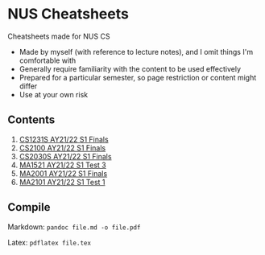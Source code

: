 # NUS Cheatsheets

Cheatsheets made for NUS CS

- Made by myself (with reference to lecture notes), and I omit things I'm comfortable with
- Generally require familiarity with the content to be used effectively
- Prepared for a particular semester, so page restriction or content might differ
- Use at your own risk

## Contents

1. [CS1231S AY21/22 S1 Finals](CS1231S/CS1231S-AY2122S1-Finals.pdf)
2. [CS2100 AY21/22 S1 Finals](CS2100/CS2100-AY2122S1-Finals.pdf)
3. [CS2030S AY21/22 S1 Finals](CS2030S/CS2030S-AY2122S1-Finals.pdf)
4. [MA1521 AY21/22 S1 Test 3](MA1521/MA1521-AY2122S1-Test-3.pdf)
5. [MA2001 AY21/22 S1 Finals](MA2001/MA2001-AY2122S1-Finals.pdf)
5. [MA2101 AY21/22 S1 Test 1](MA2101/MA2101-AY2122S2-Test-1.pdf)

## Compile

Markdown: `pandoc file.md -o file.pdf`

Latex: `pdflatex file.tex`
